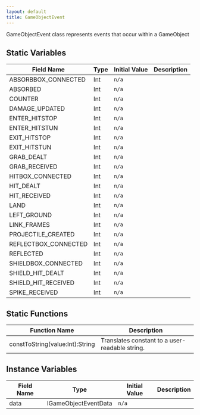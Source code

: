```yaml
---
layout: default
title: GameObjectEvent
---
```


GameObjectEvent class represents events that occur within a GameObject

## Static Variables

| Field Name | Type | Initial Value | Description |
| ------------ | ------ | --------------- | ------------- |
| ABSORBBOX_CONNECTED | Int | `n/a` |  |
| ABSORBED | Int | `n/a` |  |
| COUNTER | Int | `n/a` |  |
| DAMAGE_UPDATED | Int | `n/a` |  |
| ENTER_HITSTOP | Int | `n/a` |  |
| ENTER_HITSTUN | Int | `n/a` |  |
| EXIT_HITSTOP | Int | `n/a` |  |
| EXIT_HITSTUN | Int | `n/a` |  |
| GRAB_DEALT | Int | `n/a` |  |
| GRAB_RECEIVED | Int | `n/a` |  |
| HITBOX_CONNECTED | Int | `n/a` |  |
| HIT_DEALT | Int | `n/a` |  |
| HIT_RECEIVED | Int | `n/a` |  |
| LAND | Int | `n/a` |  |
| LEFT_GROUND | Int | `n/a` |  |
| LINK_FRAMES | Int | `n/a` |  |
| PROJECTILE_CREATED | Int | `n/a` |  |
| REFLECTBOX_CONNECTED | Int | `n/a` |  |
| REFLECTED | Int | `n/a` |  |
| SHIELDBOX_CONNECTED | Int | `n/a` |  |
| SHIELD_HIT_DEALT | Int | `n/a` |  |
| SHIELD_HIT_RECEIVED | Int | `n/a` |  |
| SPIKE_RECEIVED | Int | `n/a` |  |


## Static Functions

| Function Name | Description |
| --------------- | ------------- |
| constToString(value:Int):String | Translates constant to a user-readable string. |


## Instance Variables

| Field Name | Type | Initial Value | Description |
| ------------ | ------ | --------------- | ------------- |
| data | IGameObjectEventData | `n/a` |  |
